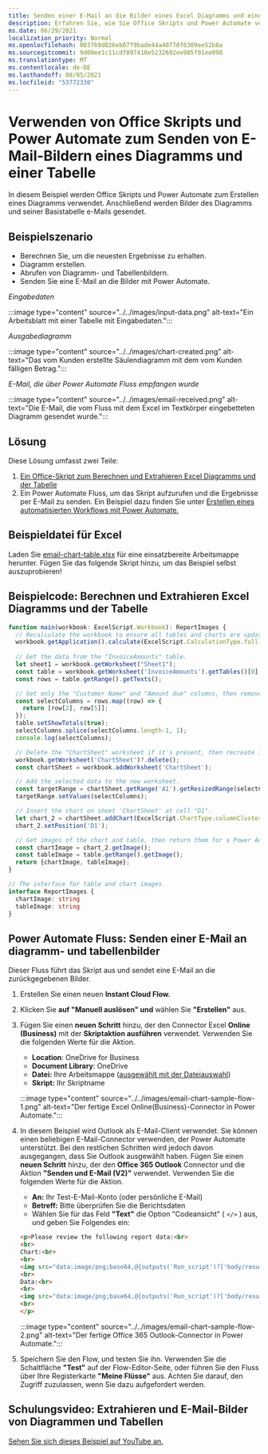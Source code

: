 ```yaml
---
title: Senden einer E-Mail an die Bilder eines Excel Diagramms und einer Tabelle
description: Erfahren Sie, wie Sie Office Skripts und Power Automate verwenden, um die Bilder eines Excel Diagramms und einer Tabelle zu extrahieren und per E-Mail zu senden.
ms.date: 06/29/2021
localization_priority: Normal
ms.openlocfilehash: 003769d026eb07f9bade44a40770f6309ee52b8a
ms.sourcegitcommit: 9d00ee1c11cdf897410e5232692ee985f01ee098
ms.translationtype: MT
ms.contentlocale: de-DE
ms.lasthandoff: 08/05/2021
ms.locfileid: "53772330"
---
```

# <a name="use-office-scripts-and-power-automate-to-email-images-of-a-chart-and-table"></a>Verwenden von Office Skripts und Power Automate zum Senden von E-Mail-Bildern eines Diagramms und einer Tabelle

In diesem Beispiel werden Office Skripts und Power Automate zum Erstellen eines Diagramms verwendet. Anschließend werden Bilder des Diagramms und seiner Basistabelle e-Mails gesendet.

## <a name="example-scenario"></a>Beispielszenario

* Berechnen Sie, um die neuesten Ergebnisse zu erhalten.
* Diagramm erstellen.
* Abrufen von Diagramm- und Tabellenbildern.
* Senden Sie eine E-Mail an die Bilder mit Power Automate.

_Eingabedaten_

:::image type="content" source="../../images/input-data.png" alt-text="Ein Arbeitsblatt mit einer Tabelle mit Eingabedaten.":::

_Ausgabediagramm_

:::image type="content" source="../../images/chart-created.png" alt-text="Das vom Kunden erstellte Säulendiagramm mit dem vom Kunden fälligen Betrag.":::

_E-Mail, die über Power Automate Fluss empfangen wurde_

:::image type="content" source="../../images/email-received.png" alt-text="Die E-Mail, die vom Fluss mit dem Excel im Textkörper eingebetteten Diagramm gesendet wurde.":::

## <a name="solution"></a>Lösung

Diese Lösung umfasst zwei Teile:

1. [Ein Office-Skript zum Berechnen und Extrahieren Excel Diagramms und der Tabelle](#sample-code-calculate-and-extract-excel-chart-and-table)
1. Ein Power Automate Fluss, um das Skript aufzurufen und die Ergebnisse per E-Mail zu senden. Ein Beispiel dazu finden Sie unter [Erstellen eines automatisierten Workflows mit Power Automate.](../../tutorials/excel-power-automate-returns.md#create-an-automated-workflow-with-power-automate)

## <a name="sample-excel-file"></a>Beispieldatei für Excel

Laden Sie <a href="email-chart-table.xlsx">email-chart-table.xlsx</a> für eine einsatzbereite Arbeitsmappe herunter. Fügen Sie das folgende Skript hinzu, um das Beispiel selbst auszuprobieren!

## <a name="sample-code-calculate-and-extract-excel-chart-and-table"></a>Beispielcode: Berechnen und Extrahieren Excel Diagramms und der Tabelle

```TypeScript
function main(workbook: ExcelScript.Workbook): ReportImages {
  // Recalculate the workbook to ensure all tables and charts are updated.
  workbook.getApplication().calculate(ExcelScript.CalculationType.full);
  
  // Get the data from the "InvoiceAmounts" table.
  let sheet1 = workbook.getWorksheet("Sheet1");
  const table = workbook.getWorksheet('InvoiceAmounts').getTables()[0];
  const rows = table.getRange().getTexts();

  // Get only the "Customer Name" and "Amount due" columns, then remove the "Total" row.
  const selectColumns = rows.map((row) => {
    return [row[2], row[5]];
  });
  table.setShowTotals(true);
  selectColumns.splice(selectColumns.length-1, 1);
  console.log(selectColumns);

  // Delete the "ChartSheet" worksheet if it's present, then recreate it.
  workbook.getWorksheet('ChartSheet')?.delete();
  const chartSheet = workbook.addWorksheet('ChartSheet');

  // Add the selected data to the new worksheet.
  const targetRange = chartSheet.getRange('A1').getResizedRange(selectColumns.length-1, selectColumns[0].length-1);
  targetRange.setValues(selectColumns);

  // Insert the chart on sheet 'ChartSheet' at cell "D1".
  let chart_2 = chartSheet.addChart(ExcelScript.ChartType.columnClustered, targetRange);
  chart_2.setPosition('D1');

  // Get images of the chart and table, then return them for a Power Automate flow.
  const chartImage = chart_2.getImage();
  const tableImage = table.getRange().getImage();
  return {chartImage, tableImage};
}

// The interface for table and chart images.
interface ReportImages {
  chartImage: string
  tableImage: string
}
```

## <a name="power-automate-flow-email-the-chart-and-table-images"></a>Power Automate Fluss: Senden einer E-Mail an diagramm- und tabellenbilder

Dieser Fluss führt das Skript aus und sendet eine E-Mail an die zurückgegebenen Bilder.

1. Erstellen Sie einen neuen **Instant Cloud Flow.**
1. Klicken Sie **auf "Manuell auslösen" und** wählen Sie **"Erstellen"** aus.
1. Fügen Sie einen **neuen Schritt** hinzu, der den Connector Excel **Online (Business)** mit der **Skriptaktion ausführen** verwendet. Verwenden Sie die folgenden Werte für die Aktion.
    * **Location**: OneDrive for Business
    * **Document Library**: OneDrive
    * **Datei:** Ihre Arbeitsmappe ([ausgewählt mit der Dateiauswahl](../../testing/power-automate-troubleshooting.md#select-workbooks-with-the-file-browser-control))
    * **Skript:** Ihr Skriptname

    :::image type="content" source="../../images/email-chart-sample-flow-1.png" alt-text="Der fertige Excel Online(Business)-Connector in Power Automate.":::
1. In diesem Beispiel wird Outlook als E-Mail-Client verwendet. Sie können einen beliebigen E-Mail-Connector verwenden, der Power Automate unterstützt. Bei den restlichen Schritten wird jedoch davon ausgegangen, dass Sie Outlook ausgewählt haben. Fügen Sie einen **neuen Schritt** hinzu, der den **Office 365 Outlook** Connector und die Aktion **"Senden und E-Mail (V2)"** verwendet. Verwenden Sie die folgenden Werte für die Aktion.
    * **An:** Ihr Test-E-Mail-Konto (oder persönliche E-Mail)
    * **Betreff:** Bitte überprüfen Sie die Berichtsdaten
    * Wählen Sie für das Feld **"Text"** die Option "Codeansicht" ( `</>` ) aus, und geben Sie Folgendes ein:

    ```HTML
    <p>Please review the following report data:<br>
    <br>
    Chart:<br>
    <br>
    <img src="data:image/png;base64,@{outputs('Run_script')?['body/result/chartImage']}"/>
    <br>
    Data:<br>
    <br>
    <img src="data:image/png;base64,@{outputs('Run_script')?['body/result/tableImage']}"/>
    <br>
    </p>
    ```

    :::image type="content" source="../../images/email-chart-sample-flow-2.png" alt-text="Der fertige Office 365 Outlook-Connector in Power Automate.":::
1. Speichern Sie den Flow, und testen Sie ihn. Verwenden Sie die Schaltfläche **"Test"** auf der Flow-Editor-Seite, oder führen Sie den Fluss über Ihre Registerkarte **"Meine Flüsse"** aus. Achten Sie darauf, den Zugriff zuzulassen, wenn Sie dazu aufgefordert werden.

## <a name="training-video-extract-and-email-images-of-chart-and-table"></a>Schulungsvideo: Extrahieren und E-Mail-Bilder von Diagrammen und Tabellen

[Sehen Sie sich dieses Beispiel auf YouTube an.](https://youtu.be/152GJyqc-Kw)
